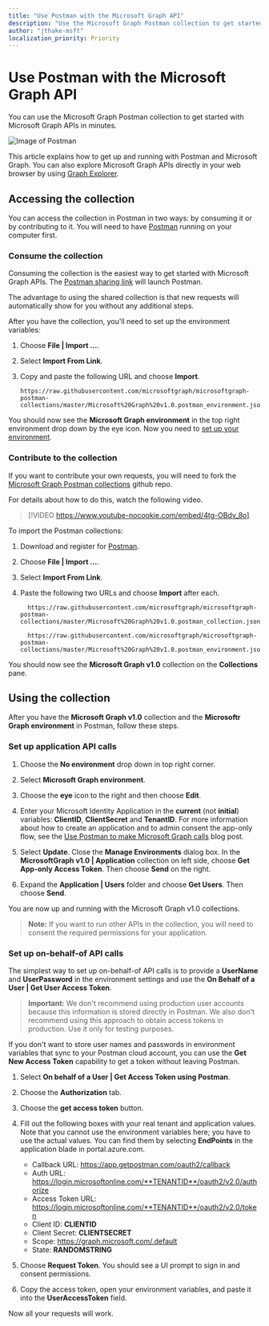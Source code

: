 ```yaml
---
title: "Use Postman with the Microsoft Graph API"
description: "Use the Microsoft Graph Postman collection to get started with Microsoft Graph APIs in minutes."
author: "jthake-msft"
localization_priority: Priority
---
```


# Use Postman with the Microsoft Graph API

You can use the Microsoft Graph Postman collection to get started with Microsoft Graph APIs in minutes.

![Image of Postman](https://github.com/microsoftgraph/microsoftgraph-postman-collections/blob/master/images/postman.png?raw=true)

This article explains how to get up and running with Postman and Microsoft Graph. You can also explore Microsoft Graph APIs directly in your web browser by using [Graph Explorer](https://developer.microsoft.com/en-us/graph/graph-explorer).

## Accessing the collection
You can access the collection in Postman in two ways: by consuming it or by contributing to it. You will need to have [Postman](https://www.getpostman.com/) running on your computer first.

### Consume the collection
Consuming the collection is the easiest way to get started with Microsoft Graph APIs. The [Postman sharing link](https://www.getpostman.com/collections/d89a737b5f0c0825898a) will launch Postman.

The advantage to using the shared collection is that new requests will automatically show for you without any additional steps.

After you have the collection, you'll need to set up the environment variables:

1. Choose **File | Import ...**.
2. Select **Import From Link**.
3. Copy and paste the following URL and choose **Import**.
 
    ```
    https://raw.githubusercontent.com/microsoftgraph/microsoftgraph-postman-collections/master/Microsoft%20Graph%20v1.0.postman_environment.json
    ```

You should now see the **Microsoft Graph environment** in the top right environment drop down by the eye icon. Now you need to  [set up your environment](#using-the-collection).

### Contribute to the collection
If you want to contribute your own requests, you will need to fork the [Microsoft Graph Postman collections](https://github.com/microsoftgraph/microsoftgraph-postman-collections) github repo. 

For details about how to do this, watch the following video.

> [!VIDEO https://www.youtube-nocookie.com/embed/4tg-OBdv_8o]

To import the Postman collections:

1. Download and register for [Postman](https://www.getpostman.com/).
2. Choose **File | Import ...**.
3. Select **Import From Link**.
4. Paste the following two URLs and choose **Import** after each.

    ```
      https://raw.githubusercontent.com/microsoftgraph/microsoftgraph-postman-collections/master/Microsoft%20Graph%20v1.0.postman_collection.json

      https://raw.githubusercontent.com/microsoftgraph/microsoftgraph-postman-collections/master/Microsoft%20Graph%20v1.0.postman_environment.json

    ```

You should now see the **Microsoft Graph v1.0** collection on the **Collections** pane.

## Using the collection
After you have the **Microsoft Graph v1.0** collection and the **Microsoftr Graph environment** in Postman, follow these steps.

### Set up application API calls

1. Choose the **No environment** drop down in top right corner.
2. Select **Microsoft Graph environment**.
3. Choose the **eye** icon to the right and then choose **Edit**.
4. Enter your Microsoft Identity Application in the **current** (not **initial**) variables: **ClientID**, **ClientSecret** and **TenantID**. 
 For more information about how to create an application and to admin consent the app-only flow, see the [Use Postman to make Microsoft Graph calls](https://developer.microsoft.com/en-us/graph/blogs/30daysmsgraph-day-13-postman-to-make-microsoft-graph-calls/) blog post.

5. Select **Update**. Close the **Manage Environments** dialog box. In the **MicrosoftGraph v1.0 | Application** collection on left side, choose **Get App-only Access Token**. Then choose **Send** on the right.
6. Expand the **Application | Users** folder and choose **Get Users**. Then choose **Send**.

You are now up and running with the Microsoft Graph v1.0 collections.

>**Note:** If you want to run other APIs in the collection, you will need to consent the required permissions for your application.

### Set up on-behalf-of API calls
The simplest way to set up on-behalf-of API calls is to provide a **UserName** and **UserPassword** in the environment settings and use the **On Behalf of a User | Get User Access Token**. 

>**Important:** We don't recommend using production user accounts because this information is stored directly in Postman. We also don't  recommend using this approach to obtain access tokens in production. Use it only for testing purposes.

If you don't want to store user names and passwords in environment variables that sync to your Postman cloud account, you can use the  **Get New Access Token** capability to get a token without leaving Postman.

1. Select **On behalf of a User | Get Access Token using Postman**.
2. Choose the **Authorization** tab.
3. Choose the **get access token** button.
4. Fill out the following boxes with your real tenant and application values. Note that you cannot use the environment variables here; you have to use the actual values. You can find them by selecting **EndPoints** in the application blade in portal.azure.com.

    - Callback URL: https://app.getpostman.com/oauth2/callback
    - Auth URL: https://login.microsoftonline.com/**TENANTID**/oauth2/v2.0/authorize
    - Access Token URL: https://login.microsoftonline.com/**TENANTID**/oauth2/v2.0/token
    - Client ID: **CLIENTID**
    - Client Secret: **CLIENTSECRET**
    - Scope: https://graph.microsoft.com/.default
    - State: **RANDOMSTRING**
 
5. Choose **Request Token**. You should see a UI prompt to sign in and consent permissions.
6. Copy the access token, open your environment variables, and paste it into the **UserAccessToken** field.

Now all your requests will work.
